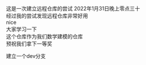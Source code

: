 这是一次建立远程仓库的尝试
2022年1月31日晚上零点三十  
经过我的尝试发现远程仓库非常好用  
nice  
大家学习一下  
这个仓库作为我们数学建模的仓库  
预祝我们拿下一等奖  

建立一个dev分支